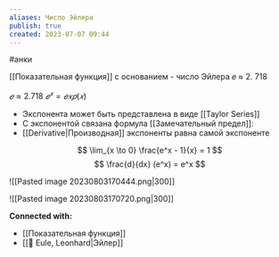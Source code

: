 ```yaml
---
aliases: Число Эйлера
publish: true
created: 2023-07-07 09:44
---
```

#анки 

[[Показательная функция]] c основанием - число Эйлера 𝑒 ≈ 2. 718

$𝑒 ≈ 2. 718$
$𝑒^𝑥 = 𝑒𝑥𝑝(𝑥)$

- Экспонента может быть представлена в виде [[Taylor Series]]
- С экспонентой связана формула [[Замечательный предел]]:
- [[Derivative|Производная]] экспоненты равна самой экспоненте


$$
\lim_{x \to 0} \frac{e^x - 1}{x} = 1
$$
$$
\frac{d}{dx} (e^x) = e^x
$$


![[Pasted image 20230803170444.png|300]]

![[Pasted image 20230803170720.png|300]]







**Connected with:**
- [[Показательная функция]]
- [[👤 Eule, Leonhard|Эйлер]]

